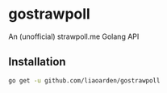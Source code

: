 # gostrawpoll
An (unofficial) strawpoll.me Golang API

## Installation

```bash
go get -u github.com/liaoarden/gostrawpoll
```
